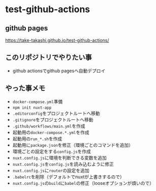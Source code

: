 # test-github-actions

## github pages
https://take-takashi.github.io/test-github-actions/

## このリポジトリでやりたい事
- github actionsでgithub pagesへ自動デプロイ

## やった事メモ
- `docker-compose.yml`準備
- `npm init nuxt-app`
- `.editorconfig`をプロジェクトルートへ移動
- `.gitignore`をプロジェクトルートへ移動
- `.github/workflows/main.yml`を作成
- 起動用の`docker-compose.*.yml`を作成
- 起動用の`run_*.sh`を作成
- 起動用に`package.json`を修正（環境ごとのコマンドを追加）
- 環境ごとの設定をする`config.js`を作成
- `nuxt.config.js`に環境を判断できる変数を追加
- `nuxt.config.js`を`config.js`を読み込むように修正
- `nuxt.config.js`に`router`の設定を追加
- `.babelrc`を削除（デフォルトでnuxtが上書きするので）
- `nuxt.config.js`の`build`に`babel`の修正（looseオプションが煩いので）
